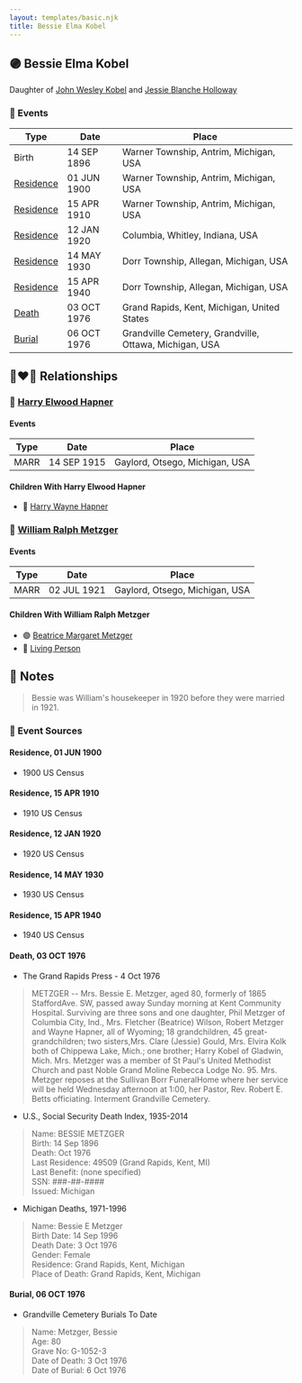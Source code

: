 ```yaml
---
layout: templates/basic.njk
title: Bessie Elma Kobel
---
```

## 🟣 Bessie Elma Kobel

Daughter of [John Wesley Kobel](/people/2/24649136) and [Jessie Blanche Holloway](/people/2/29242864)

### 📆 Events

Type | Date | Place
------ | ------ | ------
Birth | 14 SEP 1896 | Warner Township, Antrim, Michigan, USA
[Residence](#event-1) | 01 JUN 1900 | Warner Township, Antrim, Michigan, USA
[Residence](#event-2) | 15 APR 1910 | Warner Township, Antrim, Michigan, USA
[Residence](#event-3) | 12 JAN 1920 | Columbia, Whitley, Indiana, USA
[Residence](#event-4) | 14 MAY 1930 | Dorr Township, Allegan, Michigan, USA
[Residence](#event-5) | 15 APR 1940 | Dorr Township, Allegan, Michigan, USA
[Death](#event-6) | 03 OCT 1976 | Grand Rapids, Kent, Michigan, United States
[Burial](#event-7) | 06 OCT 1976 | Grandville Cemetery, Grandville, Ottawa, Michigan, USA

## 👩‍❤️‍👨 Relationships

### 🔵 [Harry Elwood Hapner](/people/5/540)

#### Events

Type | Date | Place
------ | ------ | ------
MARR | 14 SEP 1915 | Gaylord, Otsego, Michigan, USA
#### Children With Harry Elwood Hapner
* 🔵 [Harry Wayne Hapner](/people/9/97595740)
### 🔵 [William Ralph Metzger](/people/6/66898263)

#### Events

Type | Date | Place
------ | ------ | ------
MARR | 02 JUL 1921 | Gaylord, Otsego, Michigan, USA
#### Children With William Ralph Metzger
* 🟣 [Beatrice Margaret Metzger](/people/7/79763948)
* 🔵 [Living Person](/people/2/25349238)
## 📝 Notes
>   
  > Bessie was William's housekeeper in 1920 before they were married in 1921.
### 📰 Event Sources

#### <a id="event-1"></a> Residence, 01 JUN 1900
* 1900 US Census

#### <a id="event-2"></a> Residence, 15 APR 1910
* 1910 US Census

#### <a id="event-3"></a> Residence, 12 JAN 1920
* 1920 US Census

#### <a id="event-4"></a> Residence, 14 MAY 1930
* 1930 US Census

#### <a id="event-5"></a> Residence, 15 APR 1940
* 1940 US Census

#### <a id="event-6"></a> Death, 03 OCT 1976
* The Grand Rapids Press  - 4 Oct 1976
>   
  > METZGER -- Mrs. Bessie E. Metzger, aged 80, formerly of 1865 StaffordAve. SW, passed away Sunday morning at Kent Community Hospital. Surviving are three sons and one daughter, Phil Metzger of Columbia City, Ind., Mrs. Fletcher (Beatrice) Wilson, Robert Metzger and Wayne Hapner, all of Wyoming; 18 grandchildren, 45 great-grandchildren; two sisters,Mrs. Clare (Jessie) Gould, Mrs. Elvira Kolk both of Chippewa Lake, Mich.; one brother; Harry Kobel of Gladwin, Mich. Mrs. Metzger was a member of St Paul's United Methodist Church and past Noble Grand Moline Rebecca Lodge No. 95. Mrs. Metzger reposes at the Sullivan Borr FuneralHome where her service will be held Wednesday afternoon at 1:00, her Pastor, Rev. Robert E. Betts officiating. Interment Grandville Cemetery.
* U.S., Social Security Death Index, 1935-2014
>   
  > Name: BESSIE METZGER  
  > Birth: 14 Sep 1896  
  > Death: Oct 1976  
  > Last Residence: 49509 (Grand Rapids, Kent, MI)  
  > Last Benefit: (none specified)  
  > SSN: ###-##-####  
  > Issued: Michigan
* Michigan Deaths, 1971-1996
>   
  > Name:  Bessie E Metzger  
  > Birth Date: 14 Sep 1996  
  > Death Date: 3 Oct 1976  
  > Gender: Female  
  > Residence: Grand Rapids, Kent, Michigan  
  > Place of Death: Grand Rapids, Kent, Michigan

#### <a id="event-7"></a> Burial, 06 OCT 1976
* Grandville Cemetery Burials To Date
>   
  > Name: Metzger, Bessie  
  > Age: 80  
  > Grave No: G-1052-3  
  > Date of Death: 3 Oct 1976  
  > Date of Burial: 6 Oct 1976
